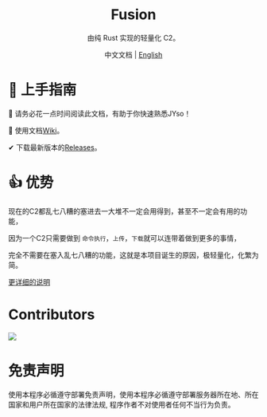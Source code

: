 <h1 align="center"> Fusion </h1>

<p align="center"> 由纯 Rust 实现的轻量化 C2。 </p>

<p align="center"> 中文文档 | <a href="README.en.md">English</a> </p>

# 🚀 上手指南

📢 请务必花一点时间阅读此文档，有助于你快速熟悉JYso！

🧐 使用文档[Wiki](https://github.com/Qi4l-Labs/Fusion/wiki)。

✔ 下载最新版本的[Releases](https://github.com/Qi4l-Labs/Fusion/releases)。

# 👍 优势

现在的C2都乱七八糟的塞进去一大堆不一定会用得到，甚至不一定会有用的功能，

因为一个C2只需要做到 `命令执行`，`上传`，`下载`就可以连带着做到更多的事情，

完全不需要在塞入乱七八糟的功能，这就是本项目诞生的原因，极轻量化，化繁为简。

[更详细的说明](https://github.com/Qi4l-Labs/Fusion/wiki/%E4%BC%98%E5%8A%BF)

# Contributors

<a href="https://github.com/Qi4l-Labs/Fusion/graphs/contributors">
  <img src="https://contrib.rocks/image?repo=Qi4l-Labs/Fusion"/>
</a>

# 免责声明

使用本程序必循遵守部署免责声明，使用本程序必循遵守部署服务器所在地、所在国家和用户所在国家的法律法规, 程序作者不对使用者任何不当行为负责。

